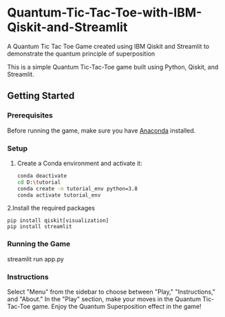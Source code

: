 # Quantum-Tic-Tac-Toe-with-IBM-Qiskit-and-Streamlit
A Quantum Tic Tac Toe Game created using IBM Qiskit and Streamlit to demonstrate the quantum principle of superposition


This is a simple Quantum Tic-Tac-Toe game built using Python, Qiskit, and Streamlit.

## Getting Started

### Prerequisites

Before running the game, make sure you have [Anaconda](https://www.anaconda.com/products/distribution) installed.

### Setup

1. Create a Conda environment and activate it:

   ```bash
   conda deactivate
   cd D:\tutorial
   conda create -n tutorial_env python=3.8
   conda activate tutorial_env

2.Install the required packages

    pip install qiskit[visualization]
    pip install streamlit

### Running the Game
  streamlit run app.py

### Instructions
  Select "Menu" from the sidebar to choose between "Play," "Instructions," and "About."
  In the "Play" section, make your moves in the Quantum Tic-Tac-Toe game.
  Enjoy the Quantum Superposition effect in the game!


